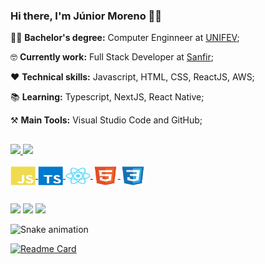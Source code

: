 ### Hi there, I'm Júnior Moreno 👩‍💻

:man_student: **Bachelor's degree:** Computer Enginneer at [UNIFEV](https://www.unifev.edu.br/);

🤓 **Currently work:** Full Stack Developer at [Sanfir](http://www.sanfir.com.br/);

❤️ **Technical skills:** Javascript, HTML, CSS, ReactJS, AWS;

📚 **Learning:** Typescript, NextJS, React Native;

⚒️ **Main Tools:** Visual Studio Code and GitHub;
  
  ##
  
 <div>
  <a href="https://github.com/JuniorMoreno">
  <img height="180em" src="https://github-readme-stats.vercel.app/api?username=JuniorMoreno&show_icons=true&theme=vue-dark&include_all_commits=true&count_private=true"/>
  <img height="180em" src="https://github-readme-stats.vercel.app/api/top-langs/?username=JuniorMoreno&layout=compact&langs_count=7&theme=vue-dark"/>
</div>
<div style="display: inline_block"><br>
  <img align="center" alt="Junior-Js" height="30" width="40" src="https://raw.githubusercontent.com/devicons/devicon/master/icons/javascript/javascript-plain.svg">
  <img align="center" alt="Junior-Ts" height="30" width="40" src="https://raw.githubusercontent.com/devicons/devicon/master/icons/typescript/typescript-plain.svg">
  <img align="center" alt="Junior-React" height="30" width="40" src="https://raw.githubusercontent.com/devicons/devicon/master/icons/react/react-original.svg">
  <img align="center" alt="Junior-HTML" height="30" width="40" src="https://raw.githubusercontent.com/devicons/devicon/master/icons/html5/html5-original.svg">
  <img align="center" alt="Junior-CSS" height="30" width="40" src="https://raw.githubusercontent.com/devicons/devicon/master/icons/css3/css3-original.svg">
</div>
  
  ##
 
<div> 
  <a href="https://instagram.com/junior_07moreno" target="_blank"><img src="https://img.shields.io/badge/-Instagram-%23E4405F?style=for-the-badge&logo=instagram&logoColor=white" target="_blank"></a>
  <a href = "mailto:junior07moreno@gmail.com"><img src="https://img.shields.io/badge/-Gmail-%23333?style=for-the-badge&logo=gmail&logoColor=white" target="_blank"></a>
  <a href="https://www.linkedin.com/in/júnior-moreno-50a674153" target="_blank"><img src="https://img.shields.io/badge/-LinkedIn-%230077B5?style=for-the-badge&logo=linkedin&logoColor=white" target="_blank"></a> 
 
  ![Snake animation](https://github.com/juniormoreno/juniormoreno/blob/output/github-contribution-grid-snake.svg)
 
</div>
  
  [![Readme Card](https://github-readme-stats.vercel.app/api/pin/?username=juniormoreno&repo=Desafio-02-Ignite-Trilha-ReactJS)](https://github.com/JuniorMoreno/Desafio-02-Ignite-Trilha-ReactJS)

